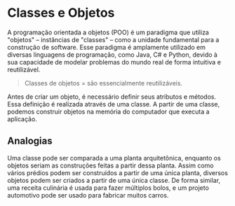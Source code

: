 # Classes e Objetos

A programação orientada a objetos (POO) é um paradigma que utiliza "objetos" – instâncias de "classes" – como a unidade fundamental para a construção de software. Esse paradigma é amplamente utilizado em diversas linguagens de programação, como Java, C# e Python, devido à sua capacidade de modelar problemas do mundo real de forma intuitiva e reutilizável.

> Classes de objetos = são essencialmente reutilizáveis.

Antes de criar um objeto, é necessário definir seus atributos e métodos. Essa definição é realizada através de uma classe. A partir de uma classe, podemos construir objetos na memória do computador que executa a aplicação.

## Analogias

Uma classe pode ser comparada a uma planta arquitetônica, enquanto os objetos seriam as construções feitas a partir dessa planta. Assim como vários prédios podem ser construídos a partir de uma única planta, diversos objetos podem ser criados a partir de uma única classe. De forma similar, uma receita culinária é usada para fazer múltiplos bolos, e um projeto automotivo pode ser usado para fabricar muitos carros.
